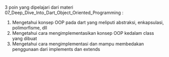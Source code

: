 3 poin yang dipelajari dari materi 07_Deep_Dive_Into_Dart_Object_Oriented_Programming :

1. Mengetahui konsep OOP pada dart yang meliputi abstraksi, enkapsulasi, polimorfisme, dll
2. Mengetahui cara mengimplementasikan konsep OOP kedalam class yang dibuat
3. Mengetahui cara mengimplementasi dan mampu membedakan penggunaan dari implements dan extends

